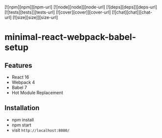 [![npm][npm]][npm-url]
[![node][node]][node-url]
[![deps][deps]][deps-url]
[![tests][tests]][tests-url]
[![cover][cover]][cover-url]
[![chat][chat]][chat-url]
[![size][size]][size-url]

# minimal-react-webpack-babel-setup


## Features

* React 16
* Webpack 4
* Babel 7
* Hot Module Replacement

## Installation

* npm install
* npm start
* visit `http://localhost:8080/`
